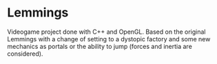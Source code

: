# Lemmings
Videogame project done with C++ and OpenGL. Based on the original Lemmings with a change of setting to a dystopic factory and some new mechanics as portals or the ability to jump (forces and inertia are considered). 
